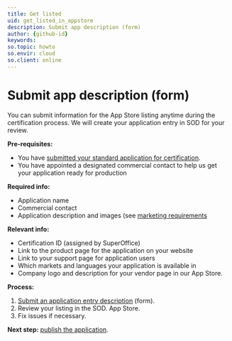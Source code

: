 ```yaml
---
title: Get listed
uid: get_listed_in_appstore
description: Submit app description (form)
author: {github-id}
keywords:
so.topic: howto
so.envir: cloud
so.client: online
---
```


# Submit app description (form)

You can submit information for the App Store listing anytime during the certification process. We will create your application entry in SOD for your review.

**Pre-requisites:**

* You have [submitted your standard application for certification][1].
* You have appointed a designated commercial contact to help us get your application ready for production

**Required info:**

* Application name
* Commercial contact
* Application description and images (see [marketing requirements][2]

**Relevant info:**

* Certification ID (assigned by SuperOffice)
* Link to the product page for the application on your website
* Link to your support page for application users
* Which markets and languages your application is available in
* Company logo and description for your vendor page in our App Store.

**Process:**

1. [Submit an application entry description][3] (form).
2. Review your listing in the SOD. App Store.
3. Fix issues if necessary.

**Next step:** [publish the application][4].

<!-- Referenced links -->
[1]: ../certification/certify-app.md
[2]: ../requirements/marketing.md
[3]: https://community.superoffice.com/new-application-listing
[4]: publish-standard-app.md
